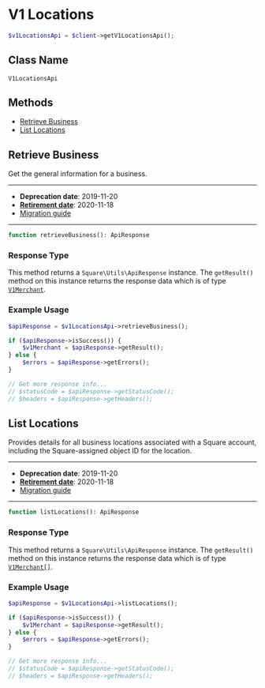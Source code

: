 # V1 Locations

```php
$v1LocationsApi = $client->getV1LocationsApi();
```

## Class Name

`V1LocationsApi`

## Methods

* [Retrieve Business](/doc/v1-locations.md#retrieve-business)
* [List Locations](/doc/v1-locations.md#list-locations)

## Retrieve Business

Get the general information for a business.

---


- __Deprecation date__: 2019-11-20
- [__Retirement date__](https://developer.squareup.com/docs/build-basics/api-lifecycle#deprecated): 2020-11-18
- [Migration guide](https://developer.squareup.com/docs/migrate-from-v1/guides/v1-locations)

---


```php
function retrieveBusiness(): ApiResponse
```

### Response Type

This method returns a `Square\Utils\ApiResponse` instance. The `getResult()` method on this instance returns the response data which is of type [`V1Merchant`](/doc/models/v1-merchant.md).

### Example Usage

```php
$apiResponse = $v1LocationsApi->retrieveBusiness();

if ($apiResponse->isSuccess()) {
    $v1Merchant = $apiResponse->getResult();
} else {
    $errors = $apiResponse->getErrors();
}

// Get more response info...
// $statusCode = $apiResponse->getStatusCode();
// $headers = $apiResponse->getHeaders();
```

## List Locations

Provides details for all business locations associated with a Square
account, including the Square-assigned object ID for the location.

---


- __Deprecation date__: 2019-11-20
- [__Retirement date__](https://developer.squareup.com/docs/build-basics/api-lifecycle#deprecated): 2020-11-18
- [Migration guide](https://developer.squareup.com/docs/migrate-from-v1/guides/v1-locations)

---


```php
function listLocations(): ApiResponse
```

### Response Type

This method returns a `Square\Utils\ApiResponse` instance. The `getResult()` method on this instance returns the response data which is of type [`V1Merchant[]`](/doc/models/v1-merchant.md).

### Example Usage

```php
$apiResponse = $v1LocationsApi->listLocations();

if ($apiResponse->isSuccess()) {
    $v1Merchant = $apiResponse->getResult();
} else {
    $errors = $apiResponse->getErrors();
}

// Get more response info...
// $statusCode = $apiResponse->getStatusCode();
// $headers = $apiResponse->getHeaders();
```

